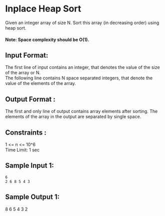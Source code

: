 # Inplace Heap Sort

Given an integer array of size N. Sort this array (in decreasing order) using heap sort.  
#### Note: Space complexity should be O(1).  
## Input Format:
  
The first line of input contains an integer, that denotes the value of the size of the array or N.  
The following line contains N space separated integers, that denote the value of the elements of the array.  

## Output Format :

The first and only line of output contains array elements after sorting. The elements of the array in the output are separated by single space.  

## Constraints :

1 <= n <= 10^6  
Time Limit: 1 sec  

## Sample Input 1:
```
6   
2 6 8 5 4 3  
```
## Sample Output 1:

8 6 5 4 3 2  

